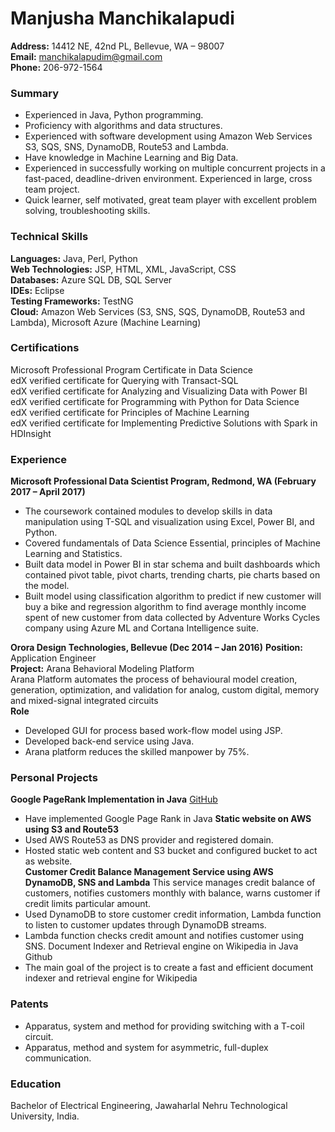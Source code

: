 # Manjusha Manchikalapudi
**Address:** 14412 NE, 42nd PL, Bellevue, WA – 98007<br/>
**Email:** manchikalapudim@gmail.com<br/>
**Phone:** 206-972-1564<br/>

### Summary
* Experienced in Java, Python programming.
*	Proficiency with algorithms and data structures.
*	Experienced with software development using Amazon Web Services S3, SQS, SNS, DynamoDB, Route53 and Lambda.
*	Have knowledge in Machine Learning and Big Data.
*	Experienced in successfully working on multiple concurrent projects in a fast-paced, deadline-driven environment. Experienced in large, cross team project.
*	Quick learner, self motivated, great team player with excellent problem solving, troubleshooting skills.
### Technical Skills
**Languages:** Java, Perl, Python<br/>
**Web Technologies:** JSP, HTML, XML, JavaScript, CSS</br>
**Databases:** Azure SQL DB, SQL Server<br/>
**IDEs:** Eclipse<br/>
**Testing Frameworks:** TestNG<br/>
**Cloud:** Amazon Web Services (S3, SNS, SQS, DynamoDB, Route53 and Lambda), Microsoft Azure (Machine Learning)<br/>

### Certifications
 Microsoft Professional Program Certificate in Data Science<br/>
 edX verified certificate for Querying with Transact-SQL<br/>
 edX verified certificate for Analyzing and Visualizing Data with Power BI<br/>
 edX verified certificate for Programming with Python for Data Science<br/>
 edX verified certificate for Principles of Machine Learning<br/>
 edX verified certificate for Implementing Predictive Solutions with Spark in HDInsight<br/>
### Experience
**Microsoft Professional Data Scientist Program, Redmond, WA (February 2017 – April 2017)**
*	The coursework contained modules to develop skills in data manipulation using T-SQL and visualization using Excel, Power BI, and Python.
*	Covered fundamentals of Data Science Essential, principles of Machine Learning and Statistics.
*	Built data model in Power BI in star schema and built dashboards which contained pivot table, pivot charts, trending charts, pie charts based on the model.
*	Built model using classification algorithm to predict if new customer will buy a bike and regression algorithm to find average monthly income spent of new customer from data collected by Adventure Works Cycles company using Azure ML and Cortana Intelligence suite.

**Orora Design Technologies, Bellevue (Dec 2014 – Jan 2016)**
**Position:** Application Engineer<br/>
**Project:** Arana Behavioral Modeling Platform<br/>
Arana Platform automates the process of behavioural model creation, generation, optimization, and validation for analog, custom digital, memory and mixed-signal integrated circuits<br/>
**Role**
*	Developed GUI for process based work-flow model using JSP.
*	Developed back-end service using Java.
*	Arana platform reduces the skilled manpower by 75%.
### Personal Projects
**Google PageRank Implementation in Java** [GitHub](https://github.com/mamanjusha/PageRank)
*	Have implemented Google Page Rank in Java
**Static website on AWS using S3 and Route53**
*	Used AWS Route53 as DNS provider and registered domain.
*	Hosted static web content and S3 bucket and configured bucket to act as website.<br/>
**Customer Credit Balance Management Service using AWS DynamoDB, SNS and Lambda**
This service manages credit balance of customers, notifies customers monthly with balance, warns customer if credit limits particular amount.
*	Used DynamoDB to store customer credit information, Lambda function to listen to customer updates through DynamoDB streams.
*	Lambda function checks credit amount and notifies customer using SNS.
Document Indexer and Retrieval engine on Wikipedia in Java Github
*	The main goal of the project is to create a fast and efficient document indexer and retrieval engine for Wikipedia
### Patents
* Apparatus, system and method for providing switching with a T-coil circuit.
* Apparatus, method and system for asymmetric, full-duplex communication.
### Education
Bachelor of Electrical Engineering, Jawaharlal Nehru Technological University, India.

